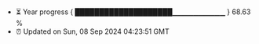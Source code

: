 - ⏳ Year progress { ████████████████████▁▁▁▁▁▁▁▁▁▁ } 68.63 %
- ⏰ Updated on Sun, 08 Sep 2024 04:23:51 GMT

